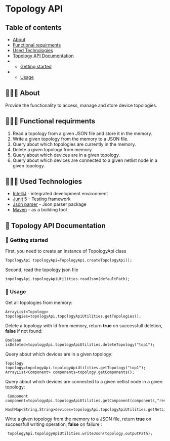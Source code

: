 # Topology API
## Table of contents
+ [About](#about)
+ [Functional requirments](#functionalRequirments)
+ [Used Technologies](#usedTechnologies)
+ [Topology API Documentation](#topologyApiDocs)
+ + [Getting started](#gettingStarted)
+ + [Usage](#usage)
 ## 🤷🏻‍♂️ About <a name = "about"></a>
 Provide the functionality to access, manage and store device topologies.
 ## 👮🏻‍♂️ Functional requirments <a name="functionalRequirments"></a>
1. Read a topology from a given JSON file and store it in the memory.
2. Write a given topology from the memory to a JSON file.
3. Query about which topologies are currently in the memory.
4. Delete a given topology from memory.
5. Query about which devices are in a given topology.
6. Query about which devices are connected to a given netlist node in
a given topology.
## 👨🏻‍💻 Used Technologies <a name="usedTechnologies"></a>
- [IntelliJ](https://www.jetbrains.com/idea/) - integrated development environment 
- [Junit 5](https://junit.org) - Testing framework
- [Json parser](https://github.com/stleary/JSON-java) - Json parser package
- [Maven](https://maven.apache.org/) - as a building tool
## 📄 Topology API Documentation<a name = "topologyApiDocs"></a>
### 🏁 Getting started <a name = "gettingStarted"></a>
First, you need to create an instance of TopologyApi class
```
TopologyApi topologyApi=TopologyApi.createTopologyApi();
```
Second, read the topology json file
```
topologyApi.topologyApiUtilities.readJson(defaultPath);
```
### 🎯 Usage <a name = "usage"></a>
Get all topologies from memory:
```
ArrayList<Topology> topologies=topologyApi.topologyApiUtilities.getTopologies();
```
Delete a topology with Id from memory, return **true** on successfull deletion, **false** if not found:
```
Boolean isDeleted=topologyApi.topologyApiUtilities.deleteTopology("top1");
```
Query about which devices are in a given topology:
```
Topology topology=topologyApi.topologyApiUtilities.getTopology("top1");
ArrayList<Component> components=topology.getComponents();
```
Query about which devices are connected to a given netlist node in
a given topology:
```
 Component component=topologyApi.topologyApiUtilities.getComponent(components,"res1");
 HashMap<String,String>devices=topologyApi.topologyApiUtilities.getNetList(component);
```
Write a given topology from the memory to a JSON file, return **true** on successfull writing operation, **false** on failure :
```
 topologyApi.topologyApiUtilities.writeJson(topology,outputPath);
```
